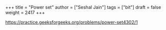 +++
title = "Power set"
author = ["Seshal Jain"]
tags = ["bit"]
draft = false
weight = 2417
+++

<https://practice.geeksforgeeks.org/problems/power-set4302/1>
